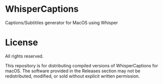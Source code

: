 # WhisperCaptions
Captions/Subtitiles generator for MacOS using Whisper


# License
All rights reserved.

This repository is for distributing compiled versions of WhisperCaptions for macOS.
The software provided in the Releases section may not be redistributed, modified, or sold without explicit written permission.
